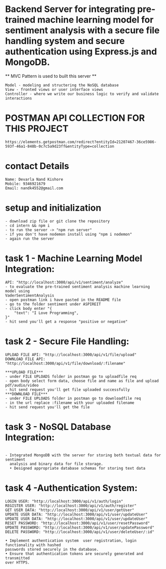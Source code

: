 # Backend Server for integrating pre-trained machine learning model for sentiment analysis with a secure file handling system and secure authentication using Express.js and MongoDB.

** MVC Pattern is used to built this server **

```
Model - modeling and structering the NoSQL database
View - fronted views or user interface views
Controller - where we write our business logic to verify and validate interactions
```

# POSTMAN API COLLECTION FOR THIS PROJECT

```
https://elements.getpostman.com/redirect?entityId=21207467-36ce5986-593f-46a1-848b-0c7c5a9d23ff&entityType=collection
```

# contact Details

```
Name: Devarla Nand Kishore
Mobile: 9346921679
Email: nandk4552@gmail.com
```

# setup and initialization

```
- download zip file or git clone the repository
- cd intern && npm i
- to run the server -> "npm run server"
- if you don't have nodemon install using "npm i nodemon"
- again run the server
```

# task 1 - Machine Learning Model Integration:

```
API: "http://localhost:3000/api/v1/sentiment/analyze"
- to evaluate the pre-trained sentiment analysis machine learning model using
VaderSentimentAnalysis
- open postman link i have pasted in the README file
- go to the folder sentiment under ASPIREIT
- click body enter "{
    "text": "I Love Programming",
}"
- hit send you'll get a response "positive or negative"
```

# task 2 - Secure File Handling:

```
UPLOAD FILE API: "http://localhost:3000/api/v1/file/upload"
DOWNLOAD FILE API: "http://localhost:3000/api/v1/file/download/:filename"

***UPLOAD FILE***
- under FILE UPLOADS folder in postman go to uploadfile req
- open body select form data, choose file and name as file and upload pdf/audio/video
- hit send request you'll get file uploaded successfully
***DOWNLOAD FILE***
- under FILE UPLOADS folder in postman go to downloadfile req
- in the url replace :filename with your uploaded filename
- hit send request you'll get the file

```

# task 3 - NoSQL Database Integration:

```

- Integrated MongoDB with the server for storing both textual data for sentiment
  analysis and binary data for file storage.
  • Designed appropriate database schemas for storing text data

```

# task 4 -Authentication System:

```
LOGIN USER: "http://localhost:3000/api/v1/auth/login"
REGISTER USER: "http://localhost:3000/api/v1/auth/register"
GET USER DATA: "http://localhost:3000/api/v1/user/getUser"
UPDATE USER DATA: "http://localhost:3000/api/v1/user/updateUser"
UPDATE USER DATA: "http://localhost:3000/api/v1/user/updateUser"
RESET PASSWORD: "http://localhost:3000/api/v1/user/resetPassword"
UPDATE PASSWORD: "http://localhost:3000/api/v1/user/updatePassword"
DELETE PASSWORD: "http://localhost:3000/api/v1/user/deleteUser/:id"

• Implement authentication system  user registration, login functionality with hashed
passwords stored securely in the database.
• Ensure that authentication tokens are securely generated and transmitted
over HTTPS.
```
